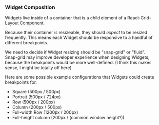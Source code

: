 ### Widget Composition

Widgets live inside of a container that is a child element of a React-Grid-Layout Component.

Because their container is resizeable, they should *expect* to be resized frequently. This means each Widget should be responsive to a handful of different breakpoints.

We need to decide if Widget resizing should be "snap-grid" or "fluid". Snap-grid may improve developer experience when designing Widgets, because the breakpoints would be more well-defined. 
(I think this makes sense, I might be totally off here)

Here are some possible example configurations that Widgets could create breakpoints for.
- Square (500px / 500px)
- Portrait (500px / 724px)
- Row (500px / 200px)
- Column (200px / 500px)
- Full-width Row (1200px / 200px)
- Full-height column (200px / (common window height?))